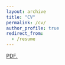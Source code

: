```yaml
---
layout: archive
title: "CV"
permalink: /cv/
author_profile: true
redirect_from:
  - /resume
---
```

<a href="brianyan918.github.io/assets/cv.pdf" target="_blank">PDF.</a>
